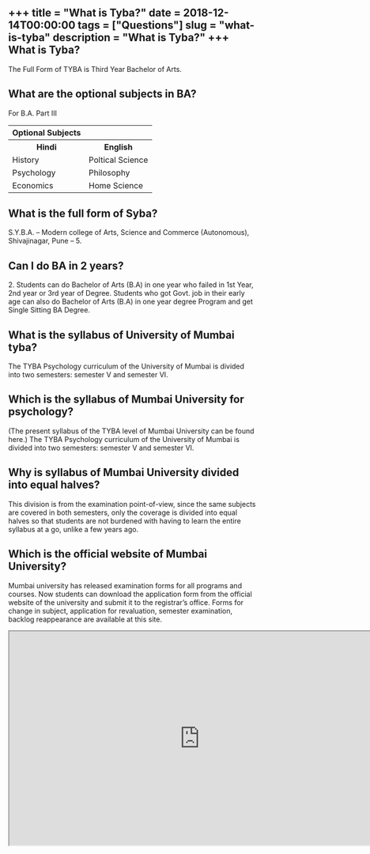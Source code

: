 +++
title = "What is Tyba?"
date = 2018-12-14T00:00:00
tags = ["Questions"]
slug = "what-is-tyba"
description = "What is Tyba?"
+++
What is Tyba?
-------------

The Full Form of TYBA is‍ Third Year Bachelor of Arts.

What are the optional subjects in BA?
-------------------------------------

For B.A. Part III

<table><tr><th>Optional Subjects</th></tr><tr><th>Hindi</th><th>English</th></tr><tr><td>History</td><td>Poltical Science</td></tr><tr><td>Psychology</td><td>Philosophy</td></tr><tr><td>Economics</td><td>Home Science</td></tr></table>

What is the full form of Syba?
------------------------------

S.Y.B.A. – Modern college of Arts, Science and Commerce (Autonomous), Shivajinagar, Pune – 5.

Can I do BA in 2 years?
-----------------------

2\. Students can do Bachelor of Arts (B.A) in one year who failed in 1st Year, 2nd year or 3rd year of Degree. Students who got Govt. job in their early age can also do Bachelor of Arts (B.A) in one year degree Program and get Single Sitting BA Degree.

What is the syllabus of University of Mumbai tyba?
--------------------------------------------------

The TYBA Psychology curriculum of the University of Mumbai is divided into two semesters: semester V and semester VI.

Which is the syllabus of Mumbai University for psychology?
----------------------------------------------------------

(The present syllabus of the TYBA level of Mumbai University can be found here.) The TYBA Psychology curriculum of the University of Mumbai is divided into two semesters: semester V and semester VI.

Why is syllabus of Mumbai University divided into equal halves?
---------------------------------------------------------------

This division is from the examination point-of-view, since the same subjects are covered in both semesters, only the coverage is divided into equal halves so that students are not burdened with having to learn the entire syllabus at a go, unlike a few years ago.

Which is the official website of Mumbai University?
---------------------------------------------------

Mumbai university has released examination forms for all programs and courses. Now students can download the application form from the official website of the university and submit it to the registrar’s office. Forms for change in subject, application for revaluation, semester examination, backlog reappearance are available at this site.

<iframe allow="accelerometer; autoplay; clipboard-write; encrypted-media; gyroscope; picture-in-picture" allowfullscreen="" class="__youtube_prefs__  epyt-is-override  no-lazyload" data-no-lazy="1" data-origheight="433" data-origwidth="770" data-skipgform_ajax_framebjll="" height="433" id="_ytid_57739" loading="lazy" src="https://www.youtube.com/embed/jaXaMaIF2IE?enablejsapi=1&autoplay=0&cc_load_policy=0&cc_lang_pref=&iv_load_policy=1&loop=0&modestbranding=0&rel=1&fs=1&playsinline=0&autohide=2&theme=dark&color=red&controls=1&" title="YouTube player" width="770"></iframe>